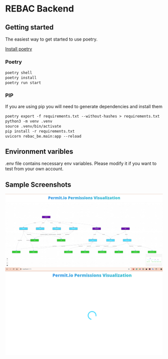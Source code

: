 # REBAC Backend

## Getting started

The easiest way to get started to use poetry.

[Install poetry](https://python-poetry.org/docs/cli/)


### Poetry
```
poetry shell
poetry install
poetry run start
```

### PIP

If you are using pip you will need to generate dependencies and install them

```
poetry export -f requirements.txt --without-hashes > requirements.txt
python3 -m venv .venv
source .venv/bin/activate
pip install -r requirements.txt
uvicorn rebac_be.main:app --reload
```

## Environment varibles

.env file contains necessary env variables. Please modify it if you want to test from your own account.

## Sample Screenshots

![alt text](image.png)
![alt text](image-1.png)